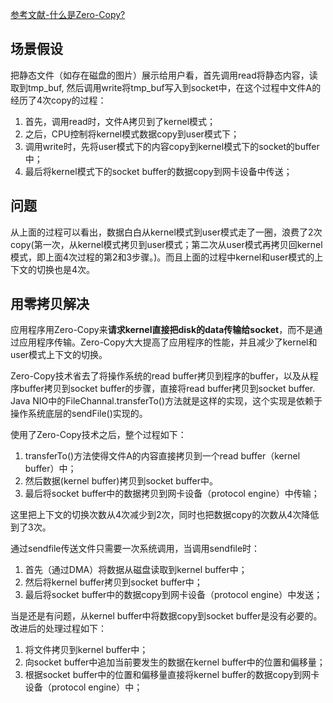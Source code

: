 
[参考文献-什么是Zero-Copy?](https://blog.csdn.net/u013256816/article/details/52589524)
## 场景假设
把静态文件（如存在磁盘的图片）展示给用户看，首先调用read将静态内容，读取到tmp_buf, 然后调用write将tmp_buf写入到socket中，在这个过程中文件A的经历了4次copy的过程：
1. 首先，调用read时，文件A拷贝到了kernel模式；
2. 之后，CPU控制将kernel模式数据copy到user模式下；
3. 调用write时，先将user模式下的内容copy到kernel模式下的socket的buffer中；
3. 最后将kernel模式下的socket buffer的数据copy到网卡设备中传送；
## 问题
从上面的过程可以看出，数据白白从kernel模式到user模式走了一圈，浪费了2次copy(第一次，从kernel模式拷贝到user模式；第二次从user模式再拷贝回kernel模式，即上面4次过程的第2和3步骤。)。而且上面的过程中kernel和user模式的上下文的切换也是4次。

## 用零拷贝解决
应用程序用Zero-Copy来**请求kernel直接把disk的data传输给socket**，而不是通过应用程序传输。Zero-Copy大大提高了应用程序的性能，并且减少了kernel和user模式上下文的切换。

Zero-Copy技术省去了将操作系统的read buffer拷贝到程序的buffer，以及从程序buffer拷贝到socket buffer的步骤，直接将read buffer拷贝到socket buffer. Java NIO中的FileChannal.transferTo()方法就是这样的实现，这个实现是依赖于操作系统底层的sendFile()实现的。

使用了Zero-Copy技术之后，整个过程如下：

1. transferTo()方法使得文件A的内容直接拷贝到一个read buffer（kernel buffer）中；
2. 然后数据(kernel buffer)拷贝到socket buffer中。
3. 最后将socket buffer中的数据拷贝到网卡设备（protocol engine）中传输；

这里把上下文的切换次数从4次减少到2次，同时也把数据copy的次数从4次降低到了3次。

通过sendfile传送文件只需要一次系统调用，当调用sendfile时：

1. 首先（通过DMA）将数据从磁盘读取到kernel buffer中；
2. 然后将kernel buffer拷贝到socket buffer中；
3. 最后将socket buffer中的数据copy到网卡设备（protocol engine）中发送；

当是还是有问题，从kernel buffer中将数据copy到socket buffer是没有必要的。改进后的处理过程如下：

1. 将文件拷贝到kernel buffer中；
2. 向socket buffer中追加当前要发生的数据在kernel buffer中的位置和偏移量；
3. 根据socket buffer中的位置和偏移量直接将kernel buffer的数据copy到网卡设备（protocol engine）中；
